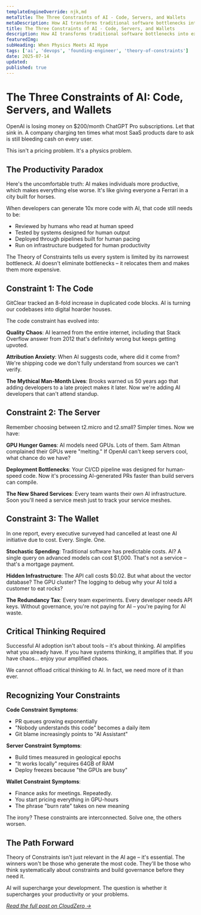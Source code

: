 ```yaml
---
templateEngineOverride: njk,md
metaTitle: The Three Constraints of AI - Code, Servers, and Wallets
metaDescription: How AI transforms traditional software bottlenecks into expensive new problems
title: The Three Constraints of AI - Code, Servers, and Wallets
description: How AI transforms traditional software bottlenecks into expensive new problems
featuredImg:
subHeading: When Physics Meets AI Hype
tags: ['ai', 'devops', 'founding-engineer', 'theory-of-constraints']
date: 2025-07-14
updated:
published: true
---
```


<div class="col-start-3 col-end-9">

# The Three Constraints of AI: Code, Servers, and Wallets

OpenAI is losing money on $200/month ChatGPT Pro subscriptions. Let that sink in. A company charging ten times what most SaaS products dare to ask is still bleeding cash on every user.

This isn't a pricing problem. It's a physics problem.

## The Productivity Paradox

Here's the uncomfortable truth: AI makes individuals more productive, which makes everything else worse. It's like giving everyone a Ferrari in a city built for horses.

When developers can generate 10x more code with AI, that code still needs to be:
- Reviewed by humans who read at human speed
- Tested by systems designed for human output
- Deployed through pipelines built for human pacing
- Run on infrastructure budgeted for human productivity

The Theory of Constraints tells us every system is limited by its narrowest bottleneck. AI doesn't eliminate bottlenecks – it relocates them and makes them more expensive.

## Constraint 1: The Code

GitClear tracked an 8-fold increase in duplicated code blocks. AI is turning our codebases into digital hoarder houses.

The code constraint has evolved into:

**Quality Chaos**: AI learned from the entire internet, including that Stack Overflow answer from 2012 that's definitely wrong but keeps getting upvoted.

**Attribution Anxiety**: When AI suggests code, where did it come from? We're shipping code we don't fully understand from sources we can't verify.

**The Mythical Man-Month Lives**: Brooks warned us 50 years ago that adding developers to a late project makes it later. Now we're adding AI developers that can't attend standup.

## Constraint 2: The Server

Remember choosing between t2.micro and t2.small? Simpler times. Now we have:

**GPU Hunger Games**: AI models need GPUs. Lots of them. Sam Altman complained their GPUs were "melting." If OpenAI can't keep servers cool, what chance do we have?

**Deployment Bottlenecks**: Your CI/CD pipeline was designed for human-speed code. Now it's processing AI-generated PRs faster than build servers can compile.

**The New Shared Services**: Every team wants their own AI infrastructure. Soon you'll need a service mesh just to track your service meshes.

## Constraint 3: The Wallet

In one report, every executive surveyed had cancelled at least one AI initiative due to cost. Every. Single. One.

**Stochastic Spending**: Traditional software has predictable costs. AI? A single query on advanced models can cost $1,000. That's not a service – that's a mortgage payment.

**Hidden Infrastructure**: The API call costs $0.02. But what about the vector database? The GPU cluster? The logging to debug why your AI told a customer to eat rocks?

**The Redundancy Tax**: Every team experiments. Every developer needs API keys. Without governance, you're not paying for AI – you're paying for AI waste.

## Critical Thinking Required

Successful AI adoption isn't about tools – it's about thinking. AI amplifies what you already have. If you have systems thinking, it amplifies that. If you have chaos... enjoy your amplified chaos.

We cannot offload critical thinking to AI. In fact, we need more of it than ever.

## Recognizing Your Constraints

**Code Constraint Symptoms**:
- PR queues growing exponentially
- "Nobody understands this code" becomes a daily item
- Git blame increasingly points to "AI Assistant"

**Server Constraint Symptoms**:
- Build times measured in geological epochs
- "It works locally" requires 64GB of RAM
- Deploy freezes because "the GPUs are busy"

**Wallet Constraint Symptoms**:
- Finance asks for meetings. Repeatedly.
- You start pricing everything in GPU-hours
- The phrase "burn rate" takes on new meaning

The irony? These constraints are interconnected. Solve one, the others worsen.

## The Path Forward

Theory of Constraints isn't just relevant in the AI age – it's essential. The winners won't be those who generate the most code. They'll be those who think systematically about constraints and build governance before they need it.

AI will supercharge your development. The question is whether it supercharges your productivity or your problems.

*[Read the full post on CloudZero →](https://www.cloudzero.com/blog/the-three-constraints-of-ai)*

</div>
